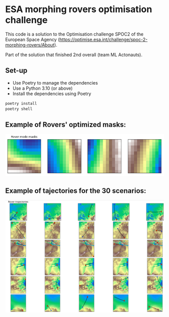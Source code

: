 # ESA morphing rovers optimisation challenge

This code is a solution to the Optimisation challenge SPOC2 of the European Space Agency (https://optimise.esa.int/challenge/spoc-2-morphing-rovers/About).

Part of the solution that finished 2nd overall (team ML Actonauts).

## Set-up

* Use Poetry to manage the dependencies 
* Use a Python 3.10 (or above) 
* Install the dependencies using Poetry


```bash
poetry install
poetry shell
```
## Example of Rovers' optimized masks:

![ESA Morphing Rovers](images/rovers_masks.png)

## Example of tajectories for the 30 scenarios:

![ESA Morphing Rovers](images/trajectories.png)
